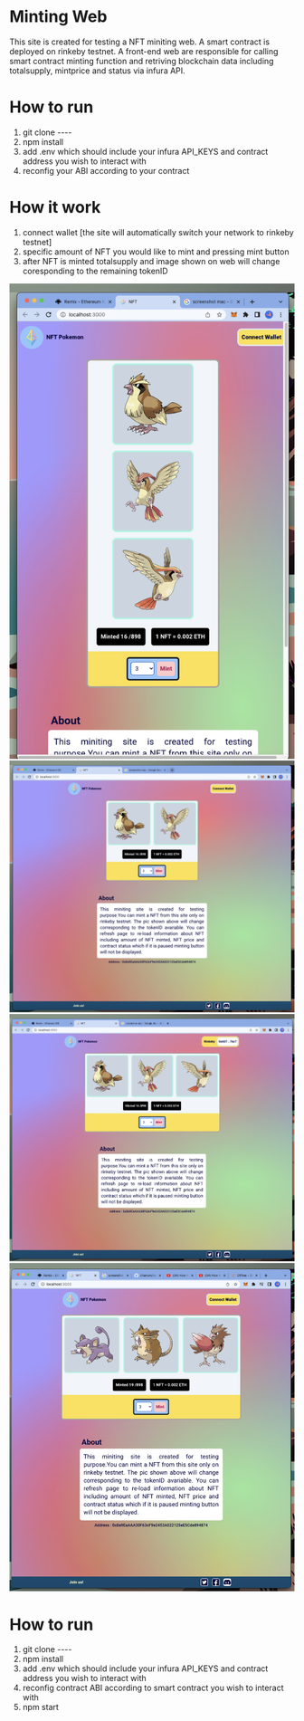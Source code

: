 # Minting Web 
This site is created for testing a NFT miniting web. A smart contract is deployed on rinkeby testnet. 
A front-end web are responsible for calling smart contract minting function and retriving 
blockchain data including totalsupply, mintprice and status via infura API. 

# How to run
1. git clone ----
2. npm install
3. add .env which should include your infura API_KEYS and contract address you wish to interact with
4. reconfig your ABI according to your contract

# How it work
1. connect wallet [the site will automatically switch your network to rinkeby testnet]
2. specific amount of NFT you would like to mint and pressing mint button
3. after NFT is minted totalsupply and image shown on web will change coresponding to the remaining tokenID

<img src="/screenshot/2.png" alt="screenshot"/>
<img src="/screenshot/1.png" alt="screenshot"/>
<img src="/screenshot/3.png" alt="screenshot"/>
<img src="/screenshot/4.png" alt="screenshot"/>

# How to run
1. git clone ----
2. npm install
3. add .env which should include your infura API_KEYS and contract address you wish to interact with
4. reconfig contract ABI according to smart contract you wish to interact with
5. npm start

